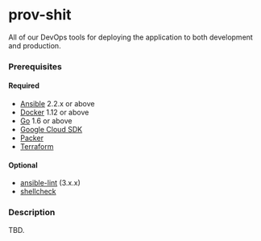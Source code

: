 # prov-shit

All of our DevOps tools for deploying the application to both development and production.

### Prerequisites

#### Required

- [Ansible](http://ansible.com) 2.2.x or above
- [Docker](https://docker.com) 1.12 or above
- [Go](https://golang.org) 1.6 or above
- [Google Cloud SDK](https://cloud.google.com/sdk/gcloud)
- [Packer](https://packer.io)
- [Terraform](https://terraform.io)

#### Optional

- [ansible-lint](https://github.com/willthames/ansible-lint) (3.x.x)
- [shellcheck](https://www.shellcheck.net)

### Description

TBD.
